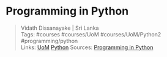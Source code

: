 # Programming in Python

> Vidath Dissanayake | Sri Lanka  
> Tags: #courses #courses/UoM #courses/UoM/Python2 #programming/python  
> Links: [UoM](../UoM.md) [Python](../../../programming/python/Python.md) 
> Sources:  [Programming in Python](https://open.uom.lk/lms/course/view.php?id=10)
